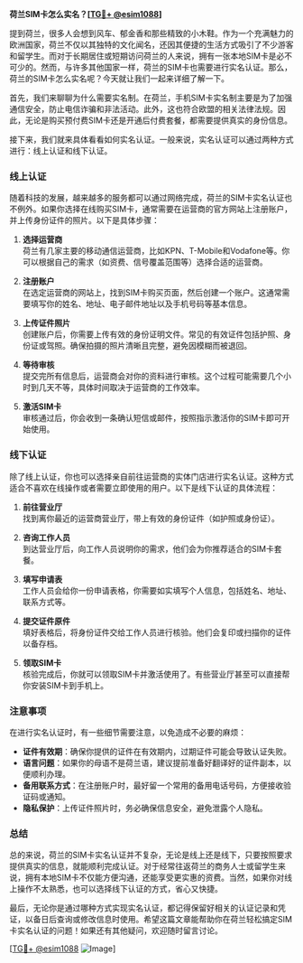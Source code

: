 **荷兰SIM卡怎么实名？[[TG💪+ @esim1088](https://t.me/s/esim1088)]**

提到荷兰，很多人会想到风车、郁金香和那些精致的小木鞋。作为一个充满魅力的欧洲国家，荷兰不仅以其独特的文化闻名，还因其便捷的生活方式吸引了不少游客和留学生。而对于长期居住或短期访问荷兰的人来说，拥有一张本地SIM卡是必不可少的。然而，与许多其他国家一样，荷兰的SIM卡也需要进行实名认证。那么，荷兰的SIM卡怎么实名呢？今天就让我们一起来详细了解一下。

首先，我们来聊聊为什么需要实名制。在荷兰，手机SIM卡实名制主要是为了加强通信安全，防止电信诈骗和非法活动。此外，这也符合欧盟的相关法律法规。因此，无论是购买预付费SIM卡还是开通后付费套餐，都需要提供真实的身份信息。

接下来，我们就来具体看看如何实名认证。一般来说，实名认证可以通过两种方式进行：线上认证和线下认证。

### **线上认证**
随着科技的发展，越来越多的服务都可以通过网络完成，荷兰的SIM卡实名认证也不例外。如果你选择在线购买SIM卡，通常需要在运营商的官方网站上注册账户，并上传身份证件的照片。以下是具体步骤：

1. **选择运营商**  
   荷兰有几家主要的移动通信运营商，比如KPN、T-Mobile和Vodafone等。你可以根据自己的需求（如资费、信号覆盖范围等）选择合适的运营商。

2. **注册账户**  
   在选定运营商的网站上，找到SIM卡购买页面，然后创建一个账户。这通常需要填写你的姓名、地址、电子邮件地址以及手机号码等基本信息。

3. **上传证件照片**  
   创建账户后，你需要上传有效的身份证明文件。常见的有效证件包括护照、身份证或驾照。确保拍摄的照片清晰且完整，避免因模糊而被退回。

4. **等待审核**  
   提交完所有信息后，运营商会对你的资料进行审核。这个过程可能需要几个小时到几天不等，具体时间取决于运营商的工作效率。

5. **激活SIM卡**  
   审核通过后，你会收到一条确认短信或邮件，按照指示激活你的SIM卡即可开始使用。

### **线下认证**
除了线上认证，你也可以选择亲自前往运营商的实体门店进行实名认证。这种方式适合不喜欢在线操作或者需要立即使用的用户。以下是线下认证的具体流程：

1. **前往营业厅**  
   找到离你最近的运营商营业厅，带上有效的身份证件（如护照或身份证）。

2. **咨询工作人员**  
   到达营业厅后，向工作人员说明你的需求，他们会为你推荐适合的SIM卡套餐。

3. **填写申请表**  
   工作人员会给你一份申请表格，你需要如实填写个人信息，包括姓名、地址、联系方式等。

4. **提交证件原件**  
   填好表格后，将身份证件交给工作人员进行核验。他们会复印或扫描你的证件以备存档。

5. **领取SIM卡**  
   核验完成后，你就可以领取SIM卡并激活使用了。有些营业厅甚至可以直接帮你安装SIM卡到手机上。

### **注意事项**
在进行实名认证时，有一些细节需要注意，以免造成不必要的麻烦：

- **证件有效期**：确保你提供的证件在有效期内，过期证件可能会导致认证失败。
- **语言问题**：如果你的母语不是荷兰语，建议提前准备好翻译好的证件副本，以便顺利办理。
- **备用联系方式**：在注册账户时，最好留一个常用的备用电话号码，方便接收验证码或通知。
- **隐私保护**：上传证件照片时，务必确保信息安全，避免泄露个人隐私。

### **总结**
总的来说，荷兰的SIM卡实名认证并不复杂，无论是线上还是线下，只要按照要求提供真实的信息，就能顺利完成认证。对于经常往返荷兰的商务人士或留学生来说，拥有本地SIM卡不仅能方便沟通，还能享受更实惠的资费。当然，如果你对线上操作不太熟悉，也可以选择线下认证的方式，省心又快捷。

最后，无论你是通过哪种方式实现实名认证，都记得保留好相关的认证记录和凭证，以备日后查询或修改信息时使用。希望这篇文章能帮助你在荷兰轻松搞定SIM卡实名认证的问题！如果还有其他疑问，欢迎随时留言讨论。

[[TG💪+ @esim1088](https://t.me/s/esim1088) ![Image](https://i.postimg.cc/4NQfJmqS/Snipaste-2025-05-13-00-14-12.png)]